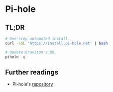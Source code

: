 # Pi-hole

## TL;DR

```sh
# One-step automated install.
curl -sSL 'https://install.pi-hole.net' | bash

# Update Graviton's DB.
pihole -g
```

## Further readings

- Pi-hole's [repository]

[repository]: https://github.com/pi-hole/pi-hole
